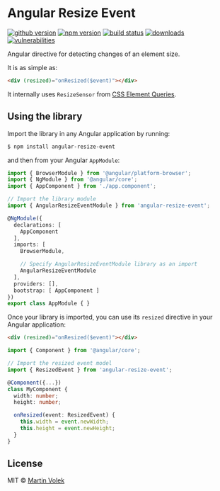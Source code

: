# Angular Resize Event

[![github version](https://img.shields.io/github/package-json/v/vdolek/angular-resize-event/master?label=github)](https://github.com/vdolek/angular-resize-event)
[![npm version](https://img.shields.io/npm/v/angular-resize-event)](https://www.npmjs.com/package/angular-resize-event)
[![build status](https://img.shields.io/github/workflow/status/vdolek/angular-resize-event/CI/master)](https://github.com/vdolek/angular-resize-event/actions?query=workflow%3ACI)
[![downloads](https://img.shields.io/npm/dt/angular-resize-event)](https://www.npmjs.com/package/angular-resize-event)
[![vulnerabilities](https://img.shields.io/snyk/vulnerabilities/github/vdolek/angular-resize-event)](https://snyk.io/test/github/vdolek/angular-resize-event)

Angular directive for detecting changes of an element size.

It is as simple as:

```html
<div (resized)="onResized($event)"></div>
```

It internally uses `ResizeSensor` from [CSS Element Queries](https://github.com/marcj/css-element-queries).

## Using the library

Import the library in any Angular application by running:

```bash
$ npm install angular-resize-event
```

and then from your Angular `AppModule`:

```typescript
import { BrowserModule } from '@angular/platform-browser';
import { NgModule } from '@angular/core';
import { AppComponent } from './app.component';

// Import the library module
import { AngularResizeEventModule } from 'angular-resize-event';

@NgModule({
  declarations: [
    AppComponent
  ],
  imports: [
    BrowserModule,

    // Specify AngularResizeEventModule library as an import
    AngularResizeEventModule
  ],
  providers: [],
  bootstrap: [ AppComponent ]
})
export class AppModule { }
```

Once your library is imported, you can use its `resized` directive in your Angular application:

```html
<div (resized)="onResized($event)"></div>
```

```typescript
import { Component } from '@angular/core';

// Import the resized event model
import { ResizedEvent } from 'angular-resize-event';

@Component({...})
class MyComponent {
  width: number;
  height: number;

  onResized(event: ResizedEvent) {
    this.width = event.newWidth;
    this.height = event.newHeight;
  }
}
```

## License

MIT © [Martin Volek](mailto:martin@vdolek.cz)
